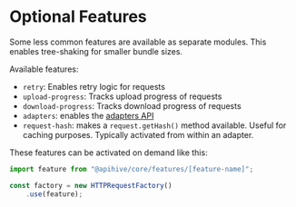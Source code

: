 # Optional Features

Some less common features are available as separate modules. This enables tree-shaking for smaller bundle sizes.


Available features:

- `retry`: Enables retry logic for requests
- `upload-progress`: Tracks upload progress of requests
- `download-progress`: Tracks download progress of requests
- `adapters`: enables the [adapters API](./adapters.md)
- `request-hash`: makes a `request.getHash()` method available. Useful for caching purposes. Typically activated from within an adapter.

These features can be activated on demand like this:
```ts
import feature from "@apihive/core/features/[feature-name]";

const factory = new HTTPRequestFactory()
    .use(feature);
```